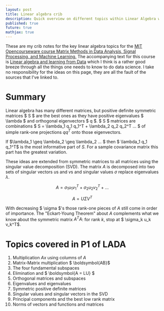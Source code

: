 ```yaml
---
layout: post
title: Linear algebra crib
description: Quick overview on different topics within Linear Algebra which aid understanding of data science methods.
published: true
future: true
mathjax: true
---
```


These are my crib notes for the key linear algebra topics for the [MIT Opencourseware course Matrix Methods in Data Analysis, Signal Processing, and Machine Learning.](https://ocw.mit.edu/courses/mathematics/18-065-matrix-methods-in-data-analysis-signal-processing-and-machine-learning-spring-2018/) The accompanying text for this course is [Linear algebra and learning from Data](https://math.mit.edu/~gs/learningfromdata/) which I think is a rather good breeze through all the things one needs to know to do data science. I take no responsibility for the ideas on this page, they are all the fault of the sources that I've linked to.

# Summary

Linear algebra has many different matrices, but positive definite symmetric matrices $ S $ are the best ones as they have positive eigenvalues $ \lambda $ and orthogonal eigenvectors $ q $. $ S $ matrices are combinations $ S = \lambda_1 q_1 q_1^T + \lambda_2 q_2 q_2^T ... $ of simple rank-one projections $qq^T$ onto those eigenvectors.

If $\lambda_1 \geq \lambda_2 \geq \lambda_2 ... $ then $ \lambda_1 q_1 q_1^T$ is the most informative part of $S$. For a sample covariance matrix this part has the greatest variation.

These ideas are extended from symmetric matrices to all matrices using the singular value decomposition (SVD). The matrix $A$ is decomposed into two sets of singular vectors $u$s and $v$s and singular values $\sigma$ replace eigenvalues $\lambda$.

$$ A = \sigma_1 u_1 v_1^T + \sigma_2 u_2 v_2^T + ... $$

$$ A = U \Sigma V^T $$

With decreasing $ \sigma $'s those rank-one pieces of $A$ still come in order of importance. The "Eckart-Young Theorem" about $A$ complements what we know about the symmetric matrix $A^T A$: for rank $k$, stop at $ \sigma_k u_k v_k^T$.

# Topics covered in P1 of LADA

1. Multiplication $Ax$ using columns of $A$
1. Matrix-Matrix multiplication $ \boldsymbol{AB}$
1. The four fundamental subspaces
1. Elimination and $ \boldsymbol{A = LU} $
1. Orthogonal matrices and subspaces
1. Eigenvalues and eigenvalues
1. Symmetric positive definite matrices
1. Singular values and singular vectors in the SVD
1. Principal components and the best low rank matrix
1. Norms of vectors and functions and matrices